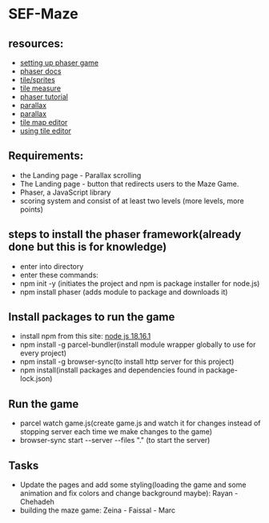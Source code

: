 # SEF-Maze

## resources:
* [setting up phaser game](https://flaviocopes.com/phaser-setup/#:~:text=Let%E2%80%99s%20install%20phaser%20in%20a%20folder%20using%20npm%3A,import%20Phaser%20from%20%27phaser%27%20new%20Phaser.Game%28%29%20Now%20run)
* [phaser docs](https://photonstorm.github.io/phaser3-docs/)
* [tile/sprites](https://github.com/photonstorm/phaser3-examples/tree/master/public/assets/tilemaps/tiles)
* [tile measure](http://www.spritecow.com/)
* [phaser tutorial](https://www.codecademy.com/learn/learn-phaser)
* [parallax](https://blog.logrocket.com/create-parallax-scrolling-css/#:~:text=Parallax%20scrolling%20is%20a%20computer,Video%20Player)
* [parallax](https://www.w3schools.com/howto/howto_css_parallax.asp)
* [tile map editor](https://thorbjorn.itch.io/tiled)
* [using tile editor](https://medium.com/@Shakuro/phaser-js-tutorial-creating-and-loading-a-map-enabling-collisions-3ca33917a902)

## Requirements:

* the Landing page - Parallax scrolling
* The Landing page - button that redirects users to the Maze Game.
* Phaser, a JavaScript library
* scoring system and consist of at least two levels (more levels, more points)

## steps to install the phaser framework(already done but this is for knowledge)

* enter into directory
* enter these commands:
* npm init -y (initiates the project and npm is package installer for node.js)
* npm install phaser (adds module to package and downloads it)

## Install packages to run the game
* install npm from this site: [node js 18.16.1](https://nodejs.org/en/download)
* npm install -g parcel-bundler(install module wrapper globally to use for every project)
* npm install -g browser-sync(to install http server for this project)
* npm install(install packages and dependencies found in package-lock.json)

## Run the game
* parcel watch game.js(create game.js and watch it for changes instead of stopping server each time we make changes to the game)
* browser-sync start --server --files "." (to start the server)

## Tasks
* Update the pages and add some styling(loading the game and some animation and fix colors and change background maybe): Rayan - Chehadeh
* building the maze game: Zeina - Faissal - Marc
